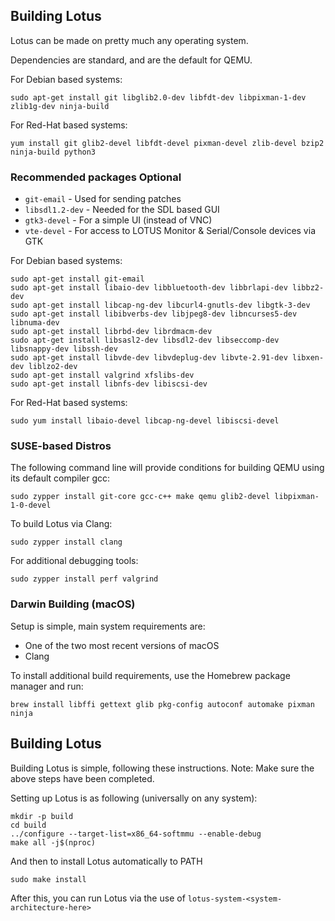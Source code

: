 ## Building Lotus

Lotus can be made on pretty much any operating system.

Dependencies are standard, and are the default for QEMU.

For Debian based systems:

```shell
sudo apt-get install git libglib2.0-dev libfdt-dev libpixman-1-dev zlib1g-dev ninja-build
```

For Red-Hat based systems:

```shell
yum install git glib2-devel libfdt-devel pixman-devel zlib-devel bzip2 ninja-build python3
```

### Recommended packages **Optional**

 - `git-email` - Used for sending patches
 - `libsdl1.2-dev` - Needed for the SDL based GUI
 - `gtk3-devel` - For a simple UI (instead of VNC)
 - `vte-devel` - For access to LOTUS Monitor & Serial/Console devices via GTK

For Debian based systems:

 ```shell
sudo apt-get install git-email
sudo apt-get install libaio-dev libbluetooth-dev libbrlapi-dev libbz2-dev
sudo apt-get install libcap-ng-dev libcurl4-gnutls-dev libgtk-3-dev
sudo apt-get install libibverbs-dev libjpeg8-dev libncurses5-dev libnuma-dev
sudo apt-get install librbd-dev librdmacm-dev
sudo apt-get install libsasl2-dev libsdl2-dev libseccomp-dev libsnappy-dev libssh-dev
sudo apt-get install libvde-dev libvdeplug-dev libvte-2.91-dev libxen-dev liblzo2-dev
sudo apt-get install valgrind xfslibs-dev
sudo apt-get install libnfs-dev libiscsi-dev
```

For Red-Hat based systems:

```shell
sudo yum install libaio-devel libcap-ng-devel libiscsi-devel
```

### SUSE-based Distros

The following command line will provide conditions for building QEMU using its default compiler gcc:

```shell
sudo zypper install git-core gcc-c++ make qemu glib2-devel libpixman-1-0-devel
```

To build Lotus via Clang:

```shell
sudo zypper install clang
```

For additional debugging tools:

```shell
sudo zypper install perf valgrind
```

### Darwin Building (macOS)

Setup is simple, main system requirements are:

 - One of the two most recent versions of macOS
 - Clang

To install additional build requirements, use the Homebrew package manager and run:

```shell
brew install libffi gettext glib pkg-config autoconf automake pixman ninja
```

## Building Lotus

Building Lotus is simple, following these instructions. Note: Make sure the above steps have been completed.

Setting up Lotus is as following (universally on any system):

```shell
mkdir -p build
cd build
../configure --target-list=x86_64-softmmu --enable-debug
make all -j$(nproc)
```

And then to install Lotus automatically to PATH

```shell
sudo make install
```

After this, you can run Lotus via the use of `lotus-system-<system-architecture-here>`
